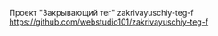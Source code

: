Проект "Закрывающий тег" 
zakrivayuschiy-teg-f
https://github.com/webstudio101/zakrivayuschiy-teg-f
